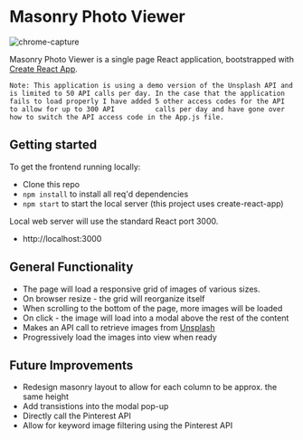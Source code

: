 # Masonry Photo Viewer

![chrome-capture](https://user-images.githubusercontent.com/8814112/60753545-d934de00-9f88-11e9-8a6b-70209fcf5339.gif)

Masonry Photo Viewer is a single page React application, bootstrapped with [Create React App](https://github.com/facebook/create-react-app).

`Note: This application is using a demo version of the Unsplash API and is limited to 50 API calls per day.
     In the case that the application fails to load properly I have added 5 other access codes for the API to allow for up to 300 API          calls per day and have gone over how to switch the API access code in the App.js file.`

## Getting started

To get the frontend running locally:

- Clone this repo
- `npm install` to install all req'd dependencies
- `npm start` to start the local server (this project uses create-react-app)

Local web server will use the standard React port 3000.
- http://localhost:3000

## General Functionality

- The page will load a responsive grid of images of various sizes.
- On browser resize - the grid will reorganize itself
- When scrolling to the bottom of the page, more images will be loaded
- On click - the image will load into a modal above the rest of the content
- Makes an API call to retrieve images from [Unsplash](https://unsplash.com/)
- Progressively load the images into view when ready

## Future Improvements

- Redesign masonry layout to allow for each column to be approx. the same height
- Add transistions into the modal pop-up
- Directly call the Pinterest API
- Allow for keyword image filtering using the Pinterest API
